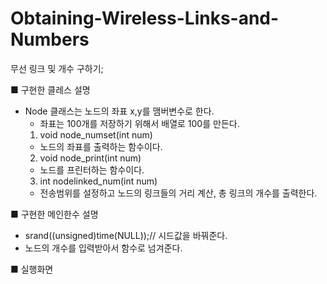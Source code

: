 # Obtaining-Wireless-Links-and-Numbers
무선 링크 및 개수 구하기;


■  구현한 클레스 설명
 - Node 클래스는 노드의 좌표 x,y를 맴버변수로 한다. 
    - 좌표는 100개를 저장하기 위해서 배열로 100를 만든다.
    1. void node_numset(int num)
      - 노드의 좌표를 출력하는 함수이다.
    2. void node_print(int num)
      - 노드를 프린터하는 함수이다.
    3. int nodelinked_num(int num)
      - 전송범위를 설정하고 노드의 링크들의 거리 계산, 
        총 링크의 개수를 출력한다.

■ 구현한 메인한수 설명
   - srand((unsigned)time(NULL));// 시드값을 바꿔준다.
   - 노드의 개수를 입력받아서 함수로 넘겨준다.

■ 실행화면
